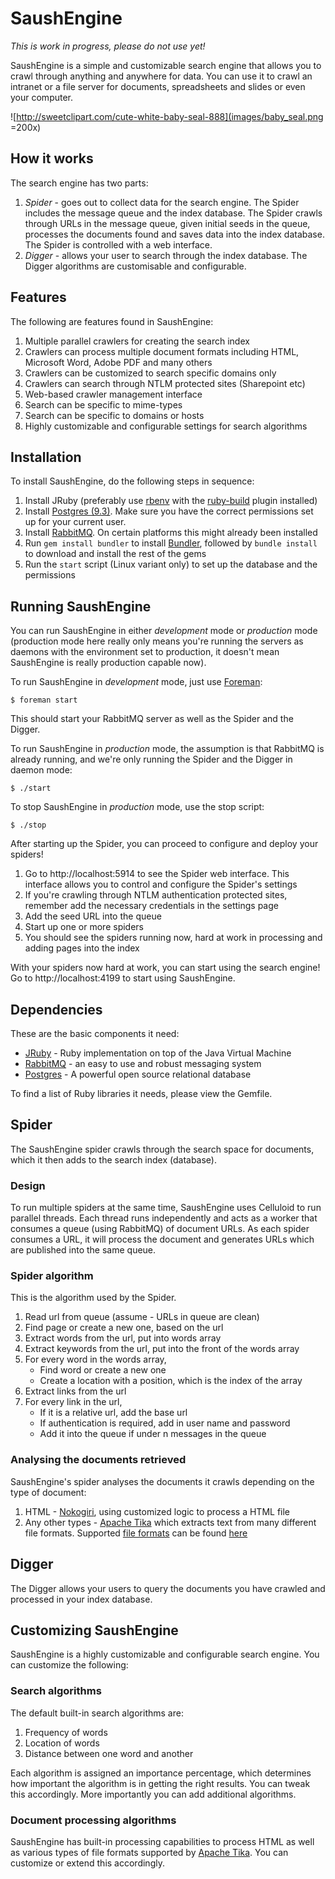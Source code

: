 # SaushEngine

_This is work in progress, please do not use yet!_

SaushEngine is a simple and customizable search engine that allows you to crawl through anything and anywhere for data. You can use it to crawl an intranet or a file server for documents, spreadsheets and slides or even your computer.

![http://sweetclipart.com/cute-white-baby-seal-888](images/baby_seal.png =200x)

## How it works

The search engine has two parts:

1. _Spider_ - goes out to collect data for the search engine. The Spider includes the message queue and the index database. The Spider crawls through URLs in the message queue, given initial seeds in the queue, processes the documents found and saves data into the index database. The Spider is controlled with a web interface.
2. _Digger_ - allows your user to search through the index database. The Digger algorithms are customisable and configurable.


## Features

The following are features found in SaushEngine:

1. Multiple parallel crawlers for creating the search index
2. Crawlers can process multiple document formats including HTML, Microsoft Word, Adobe PDF and many others
3. Crawlers can be customized to search specific domains only
4. Crawlers can search through NTLM protected sites (Sharepoint etc)
5. Web-based crawler management interface
6. Search can be specific to mime-types
7. Search can be specific to domains or hosts
8. Highly customizable and configurable settings for search algorithms

## Installation

To install SaushEngine, do the following steps in sequence:

1. Install JRuby (preferably use [rbenv](https://github.com/sstephenson/rbenv) with the [ruby-build](https://github.com/sstephenson/ruby-build) plugin installed)
2. Install [Postgres (9.3)](http://www.postgresql.org/). Make sure you have the correct permissions set up for your current user.
3. Install [RabbitMQ](https://www.rabbitmq.com/). On certain platforms this might already been installed
4. Run `gem install bundler` to install [Bundler](http://bundler.io/), followed by `bundle install` to download and install the rest of the gems
5. Run the `start` script (Linux variant only) to set up the database and the permissions



## Running SaushEngine

You can run SaushEngine in either _development_ mode or _production_ mode (production mode here really only means you're running the servers as daemons with the environment set to production, it doesn't mean SaushEngine is really production capable now).

To run SaushEngine in _development_ mode, just use [Foreman](https://github.com/ddollar/foreman):

    $ foreman start
    
This should start your RabbitMQ server as well as the Spider and the Digger.

To run SaushEngine in _production_ mode, the assumption is that RabbitMQ is already running, and we're only running the Spider and the Digger in daemon mode:

    $ ./start
    
To stop SaushEngine in _production_ mode, use the stop script:

    $ ./stop
    
After starting up the Spider, you can proceed to configure and deploy your spiders!

1. Go to http://localhost:5914 to see the Spider web interface. This interface allows you to control and configure the Spider's settings
2. If you're crawling through NTLM authentication protected sites, remember add the necessary credentials in the settings page
3. Add the seed URL into the queue
4. Start up one or more spiders
5. You should see the spiders running now, hard at work in processing and adding pages into the index


With your spiders now hard at work, you can start using the search engine! Go to http://localhost:4199 to start using SaushEngine.


## Dependencies

These are the basic components it need:

* [JRuby](http://www.jruby.org) - Ruby implementation on top of the Java Virtual Machine
* [RabbitMQ](https://www.rabbitmq.com/) - an easy to use and robust messaging system
* [Postgres](http://www.postgresql.org/) - A powerful open source relational database

To find a list of Ruby libraries it needs, please view the Gemfile.


## Spider

The SaushEngine spider crawls through the search space for documents, which it then adds to the search index (database). 

### Design

To run multiple spiders at the same time, SaushEngine uses Celluloid to run parallel threads. Each thread runs independently and acts as a worker that consumes a queue (using RabbitMQ) of document URLs. As each spider consumes a URL, it will process the document and generates URLs which are published into the same queue.

### Spider algorithm

This is the algorithm used by the Spider.

1. Read url from queue (assume - URLs in queue are clean)
2. Find page or create a new one, based on the url
3. Extract words from the url, put into words array
4. Extract keywords from the url, put into the front of the words array
5. For every word in the words array, 
    - Find word or create a new one
    - Create a location with a position, which is the index of the array
6. Extract links from the url
7. For every link in the url, 
    - If it is a relative url, add the base url
    - If authentication is required, add in user name and password
    - Add it into the queue if under n messages in the queue

### Analysing the documents retrieved

SaushEngine's spider analyses the documents it crawls depending on the type of document:

1. HTML - [Nokogiri](http://nokogiri.org/), using customized logic to process a HTML file
2. Any other types - [Apache Tika](http://tika.apache.org/) which extracts text from many different file formats. Supported [file formats](http://tika.apache.org/1.5/formats.html) can be found [here](http://tika.apache.org/1.5/formats.html)


## Digger

The Digger allows your users to query the documents you have crawled and processed in your index database.


## Customizing SaushEngine

SaushEngine is a highly customizable and configurable search engine. You can customize the following:


### Search algorithms

The default built-in search algorithms are:

1. Frequency of words
2. Location of words
3. Distance between one word and another

Each algorithm is assigned an importance percentage, which determines how important the algorithm is in getting the right results. You can tweak this accordingly. More importantly you can add additional algorithms.



### Document processing algorithms

SaushEngine has built-in processing capabilities to process HTML as well as various types of file formats supported by [Apache Tika](http://tika.apache.org/). You can customize or extend this accordingly.

